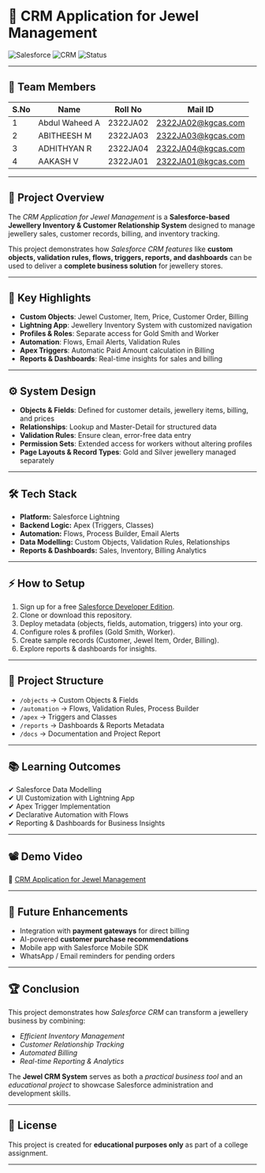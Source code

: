 # 💎 CRM Application for Jewel Management  

![Salesforce](https://img.shields.io/badge/Salesforce-Platform-blue) 
![CRM](https://img.shields.io/badge/CRM-Jewellery%20Management-orange) 
![Status](https://img.shields.io/badge/Status-Completed-brightgreen)

---

## 👥 Team Members
| S.No | Name           | Roll No   | Mail ID              |
|------|----------------|-----------|----------------------|
| 1    | Abdul Waheed A | 2322JA02  | 2322JA02@kgcas.com   |
| 2    | ABITHEESH M    | 2322JA03  | 2322JA03@kgcas.com   |
| 3    | ADHITHYAN R    | 2322JA04  | 2322JA04@kgcas.com   |
| 4    | AAKASH V       | 2322JA01  | 2322JA01@kgcas.com   |

---

## 📝 Project Overview
The *CRM Application for Jewel Management* is a **Salesforce-based Jewellery Inventory & Customer Relationship System** designed to manage jewellery sales, customer records, billing, and inventory tracking.  

This project demonstrates how *Salesforce CRM features* like **custom objects, validation rules, flows, triggers, reports, and dashboards** can be used to deliver a **complete business solution** for jewellery stores.  

---

## 🚀 Key Highlights
- **Custom Objects**: Jewel Customer, Item, Price, Customer Order, Billing  
- **Lightning App**: Jewellery Inventory System with customized navigation  
- **Profiles & Roles**: Separate access for Gold Smith and Worker  
- **Automation**: Flows, Email Alerts, Validation Rules  
- **Apex Triggers**: Automatic Paid Amount calculation in Billing  
- **Reports & Dashboards**: Real-time insights for sales and billing  

---

## ⚙ System Design
- **Objects & Fields**: Defined for customer details, jewellery items, billing, and prices  
- **Relationships**: Lookup and Master-Detail for structured data  
- **Validation Rules**: Ensure clean, error-free data entry  
- **Permission Sets**: Extended access for workers without altering profiles  
- **Page Layouts & Record Types**: Gold and Silver jewellery managed separately  

---

## 🛠 Tech Stack
- **Platform:** Salesforce Lightning  
- **Backend Logic:** Apex (Triggers, Classes)  
- **Automation:** Flows, Process Builder, Email Alerts  
- **Data Modelling:** Custom Objects, Validation Rules, Relationships  
- **Reports & Dashboards:** Sales, Inventory, Billing Analytics  

---

## ⚡ How to Setup
1. Sign up for a free [Salesforce Developer Edition](https://developer.salesforce.com/signup).  
2. Clone or download this repository.  
3. Deploy metadata (objects, fields, automation, triggers) into your org.  
4. Configure roles & profiles (Gold Smith, Worker).  
5. Create sample records (Customer, Jewel Item, Order, Billing).  
6. Explore reports & dashboards for insights.  

---

## 📂 Project Structure
- `/objects` → Custom Objects & Fields  
- `/automation` → Flows, Validation Rules, Process Builder  
- `/apex` → Triggers and Classes  
- `/reports` → Dashboards & Reports Metadata  
- `/docs` → Documentation and Project Report  

---

## 📚 Learning Outcomes
✔ Salesforce Data Modelling  
✔ UI Customization with Lightning App  
✔ Apex Trigger Implementation  
✔ Declarative Automation with Flows  
✔ Reporting & Dashboards for Business Insights  

---

## 📽 Demo Video
🔗 [CRM Application for Jewel Management]( )

---

## 🔮 Future Enhancements
- Integration with **payment gateways** for direct billing  
- AI-powered **customer purchase recommendations**  
- Mobile app with Salesforce Mobile SDK  
- WhatsApp / Email reminders for pending orders  

---

## 🏆 Conclusion
This project demonstrates how *Salesforce CRM* can transform a jewellery business by combining:  
- *Efficient Inventory Management*  
- *Customer Relationship Tracking*  
- *Automated Billing*  
- *Real-time Reporting & Analytics*  

The **Jewel CRM System** serves as both a *practical business tool* and an *educational project* to showcase Salesforce administration and development skills.  

---

## 📜 License
This project is created for **educational purposes only** as part of a college assignment.  

---
